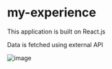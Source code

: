 # my-experience

This application is built on React.js

Data is fetched using external API

![image](https://user-images.githubusercontent.com/107784718/183248110-657de6b2-76e0-49cf-99c7-545ca6ad3127.png)
